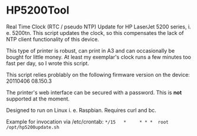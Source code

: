 # HP5200Tool

Real Time Clock (RTC / pseudo NTP) Update for HP LaserJet 5200 series, i. e. 5200tn.
This script updates the clock, so this compensates the lack of NTP client functionality of this device.

This type of printer is robust, can print in A3 and can occasionally be bought for little money. At least my exemplar's clock runs a few minutes too fast per day, so I wrote this script. 

This script relies problably on the following firmware version on the device:
20110406 08.150.3

The printer's web interface can be secured with a password. This is **not** supported at the moment.

Designed to run on Linux i. e. Raspbian. Requires curl and bc.

Example for invocation via /etc/crontab:
`*/15   *     * * *  root   /opt/hp5200update.sh`
